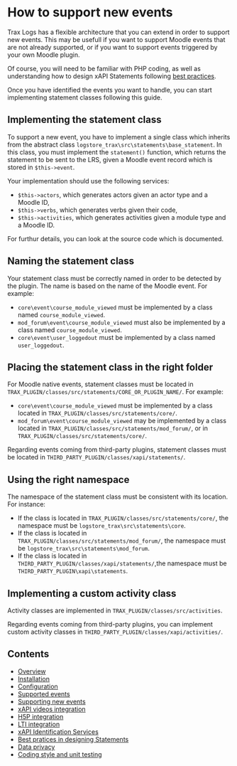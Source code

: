 # How to support new events

Trax Logs has a flexible architecture that you can extend in order to support new events.
This may be usefull if you want to support Moodle events that are not already supported, 
or if you want to support events triggered by your own Moodle plugin.

Of course, you will need to be familiar with PHP coding, 
as well as understanding how to design xAPI Statements following [best practices](best-practices.md).

Once you have identified the events you want to handle,
you can start implementing statement classes following this guide. 


## Implementing the statement class

To support a new event, you have to implement a single class which inherits from the abstract class `logstore_trax\src\statements\base_statement`. In this class, you must implement the `statement()` function, which returns the statement to be sent to the LRS, given a Moodle event record which is stored in `$this->event`.

Your implementation should use the following services:
* `$this->actors`, which generates actors given an actor type and a Moodle ID,
* `$this->verbs`, which generates verbs given their code,
* `$this->activities`, which generates activities given a module type and a Moodle ID.

For furthur details, you can look at the source code which is documented.


## Naming the statement class

Your statement class must be correctly named in order to be detected by the plugin.
The name is based on the name of the Moodle event. For example:
* `core\event\course_module_viewed` must be implemented by a class named `course_module_viewed`.
* `mod_forum\event\course_module_viewed` must also be implemented by a class named `course_module_viewed`.
* `core\event\user_loggedout` must be implemented by a class named `user_loggedout`.


## Placing the statement class in the right folder

For Moodle native events, statement classes must be located in `TRAX_PLUGIN/classes/src/statements/CORE_OR_PLUGIN_NAME/`.
For example:
* `core\event\course_module_viewed` must be implemented by a class located in `TRAX_PLUGIN/classes/src/statements/core/`.
* `mod_forum\event\course_module_viewed` may be implemented by a class located in `TRAX_PLUGIN/classes/src/statements/mod_forum/`, or in `TRAX_PLUGIN/classes/src/statements/core/`.

Regarding events coming from third-party plugins, statement classes must be located in `THIRD_PARTY_PLUGIN/classes/xapi/statements/`.


## Using the right namespace

The namespace of the statement class must be consistent with its location.
For instance:
* If the class is located in `TRAX_PLUGIN/classes/src/statements/core/`, the namespace must be `logstore_trax\src\statements\core`.
* If the class is located in `TRAX_PLUGIN/classes/src/statements/mod_forum/`, the namespace must be `logstore_trax\src\statements\mod_forum`.
* If the class is located in `THIRD_PARTY_PLUGIN/classes/xapi/statements/`,the namespace must be `THIRD_PARTY_PLUGIN\xapi\statements`.


## Implementing a custom activity class

Activity classes are implemented in `TRAX_PLUGIN/classes/src/activities`.

Regarding events coming from third-party plugins, you can implement custom activity classes in `THIRD_PARTY_PLUGIN/classes/xapi/activities/`.


## Contents

* [Overview](../README.md)
* [Installation](install.md)
* [Configuration](config.md)
* [Supported events](events.md)
* [Supporting new events](extend.md)
* [xAPI videos integration](vid.md)
* [H5P integration](h5p.md)
* [LTI integration](lti.md)
* [xAPI Identification Services](id.md)
* [Best pratices in designing Statements](best-practices.md)
* [Data privacy](privacy.md)
* [Coding style and unit testing](test.md)
